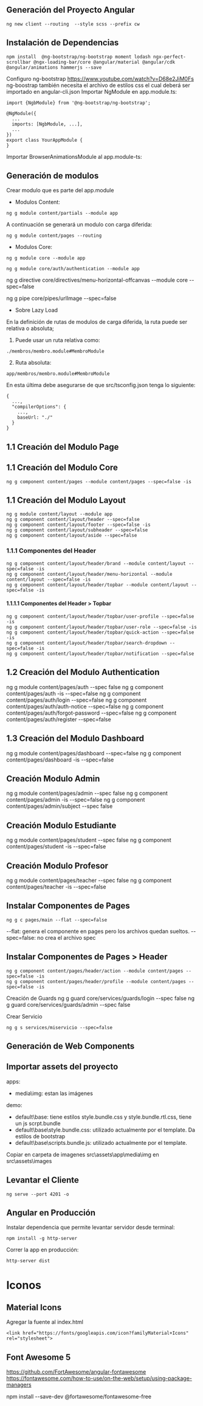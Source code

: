 ## Generación del Proyecto Angular
```
ng new client --routing  --style scss --prefix cw
```

## Instalación de Dependencias
```
npm install  @ng-bootstrap/ng-bootstrap moment lodash ngx-perfect-scrollbar @ngx-loading-bar/core @angular/material @angular/cdk @angular/animations hammerjs --save
```


Configuro ng-bootstrap
https://www.youtube.com/watch?v=D68e2JiM0Fs
ng-boostrap también necesita el archivo de estilos css el cual deberá ser importado en angular-cli.json
Importar NgModule en app.module.ts:

```
import {NgbModule} from '@ng-bootstrap/ng-bootstrap';

@NgModule({
  ...
  imports: [NgbModule, ...],
  ...
})
export class YourAppModule {
}
```

Importar BrowserAnimationsModule al app.module-ts:


## Generación de modulos
Crear modulo que es parte del app.module

+ Modulos Content:

```
ng g module content/partials --module app
```

A continuación se generará un modulo con carga diferida:
```
ng g module content/pages --routing
```


+ Modulos Core:

```
ng g module core --module app
```
```
ng g module core/auth/authentication --module app
```

ng g directive core/directives/menu-horizontal-offcanvas --module core --spec=false

ng g pipe core/pipes/urlImage --spec=false
+ Sobre Lazy Load

En la definición de rutas de modulos de carga diferida, la ruta puede ser relativa o absoluta;
1) Puede usar un ruta relativa como:
```
./membros/membro.module#MembroModule
```
2) Ruta absoluta:
```
app/membros/membro.module#MembroModule
```
En esta última debe asegurarse de que src/tsconfig.json tenga lo siguiente:
```
{
  ...,
  "compilerOptions": {
    ...,
    baseUrl: "./"
  }
}
```

## 1.1 Creación del Modulo Page


## 1.1 Creación del Modulo Core

```
ng g component content/pages --module content/pages --spec=false -is
```


## 1.1 Creación del Modulo Layout

```
ng g module content/layout --module app
ng g component content/layout/header --spec=false
ng g component content/layout/footer --spec=false -is
ng g component content/layout/subheader --spec=false
ng g component content/layout/aside --spec=false
```
### 1.1.1 Componentes del Header

```
ng g component content/layout/header/brand --module content/layout --spec=false -is
ng g component content/layout/header/menu-horizontal --module content/layout --spec=false -is
ng g component content/layout/header/topbar --module content/layout --spec=false -is
```

#### 1.1.1.1 Componentes del Header > Topbar
```
ng g component content/layout/header/topbar/user-profile --spec=false -is
ng g component content/layout/header/topbar/user-role --spec=false -is
ng g component content/layout/header/topbar/quick-action --spec=false -is
ng g component content/layout/header/topbar/search-dropdown --spec=false -is
ng g component content/layout/header/topbar/notification --spec=false

```

##  1.2 Creación del Modulo Authentication
ng g module content/pages/auth --spec false
ng g component content/pages/auth -is --spec=false
ng g component content/pages/auth/login --spec=false
ng g component content/pages/auth/auth-notice --spec=false
ng g component content/pages/auth/forgot-password --spec=false
ng g component content/pages/auth/register --spec=false



## 1.3 Creación del Modulo Dashboard
ng g module content/pages/dashboard --spec=false
ng g component content/pages/dashboard -is --spec=false

## Creación Modulo Admin

ng g module content/pages/admin --spec false
ng g component content/pages/admin -is --spec=false
ng g component content/pages/admin/subject --spec false


## Creación Modulo Estudiante
ng g module content/pages/student --spec false
ng g component content/pages/student -is --spec=false

## Creación Modulo Profesor
ng g module content/pages/teacher --spec false
ng g component content/pages/teacher -is --spec=false


## Instalar Componentes de Pages

```
ng g c pages/main --flat --spec=false
```
--flat: genera el componente en pages pero los archivos quedan sueltos.
--spec=false: no crea el archivo spec

## Instalar Componentes de Pages > Header

```
ng g component content/pages/header/action --module content/pages --spec=false -is
ng g component content/pages/header/profile --module content/pages --spec=false -is
```


Creación de Guards
ng g guard core/services/guards/login --spec false
ng g guard core/services/guards/admin --spec false





Crear Servicio
```
ng g s services/miservicio --spec=false
```

## Generación de Web Components


## Importar assets del proyecto
apps: 
+ media\img: estan las imágenes

demo: 
+ default\base: tiene estilos style.bundle.css y style.bundle.rtl.css, tiene un js scrpt.bundle
+ default\base\style.bundle.css: utilizado actualmente por el template. Da estilos de bootstrap
+ default\base\scripts.bundle.js: utilizado actualmente por el template.


Copiar en carpeta de imagenes
src\assets\app\media\img
en src\assets\images


## Levantar el Cliente

```
ng serve --port 4201 -o
```

## Angular en Producción

Instalar dependencia que permite levantar servidor desde terminal:

```
npm install -g http-server
```

Correr la app en producción:

```
http-server dist
```


# Iconos

## Material Icons
Agregar la fuente al index.html
```
<link href="https://fonts/googleapis.com/icon?familyMaterial+Icons" rel="stylesheet">
```
## Font Awesome 5

https://github.com/FortAwesome/angular-fontawesome
https://fontawesome.com/how-to-use/on-the-web/setup/using-package-managers

npm install --save-dev @fortawesome/fontawesome-free
